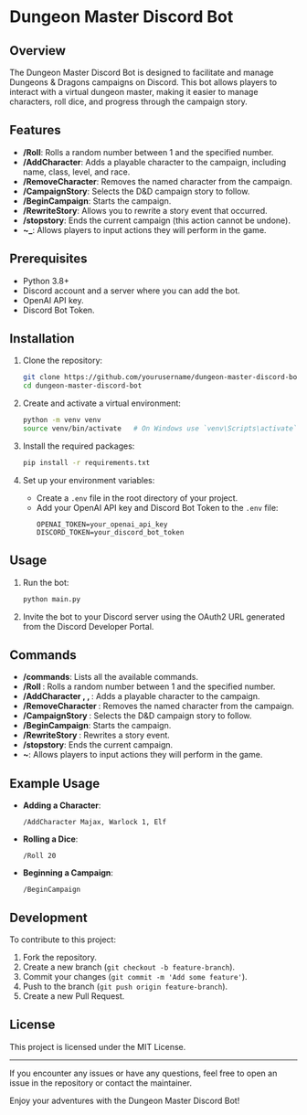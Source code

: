 # Dungeon Master Discord Bot

## Overview

The Dungeon Master Discord Bot is designed to facilitate and manage Dungeons & Dragons campaigns on Discord. This bot allows players to interact with a virtual dungeon master, making it easier to manage characters, roll dice, and progress through the campaign story.

## Features

- **/Roll**: Rolls a random number between 1 and the specified number.
- **/AddCharacter**: Adds a playable character to the campaign, including name, class, level, and race.
- **/RemoveCharacter**: Removes the named character from the campaign.
- **/CampaignStory**: Selects the D&D campaign story to follow.
- **/BeginCampaign**: Starts the campaign.
- **/RewriteStory**: Allows you to rewrite a story event that occurred.
- **/stopstory**: Ends the current campaign (this action cannot be undone).
- **~_**: Allows players to input actions they will perform in the game.

## Prerequisites

- Python 3.8+
- Discord account and a server where you can add the bot.
- OpenAI API key.
- Discord Bot Token.

## Installation

1. Clone the repository:
    ```bash
    git clone https://github.com/yourusername/dungeon-master-discord-bot.git
    cd dungeon-master-discord-bot
    ```

2. Create and activate a virtual environment:
    ```bash
    python -m venv venv
    source venv/bin/activate   # On Windows use `venv\Scripts\activate`
    ```

3. Install the required packages:
    ```bash
    pip install -r requirements.txt
    ```

4. Set up your environment variables:
    - Create a `.env` file in the root directory of your project.
    - Add your OpenAI API key and Discord Bot Token to the `.env` file:
        ```env
        OPENAI_TOKEN=your_openai_api_key
        DISCORD_TOKEN=your_discord_bot_token
        ```

## Usage

1. Run the bot:
    ```bash
    python main.py
    ```

2. Invite the bot to your Discord server using the OAuth2 URL generated from the Discord Developer Portal.

## Commands

- **/commands**: Lists all the available commands.
- **/Roll <number>**: Rolls a random number between 1 and the specified number.
- **/AddCharacter <name>, <class> <level>, <race>**: Adds a playable character to the campaign.
- **/RemoveCharacter <name>**: Removes the named character from the campaign.
- **/CampaignStory <story>**: Selects the D&D campaign story to follow.
- **/BeginCampaign**: Starts the campaign.
- **/RewriteStory <event>**: Rewrites a story event.
- **/stopstory**: Ends the current campaign.
- **~<action>**: Allows players to input actions they will perform in the game.

## Example Usage

- **Adding a Character**: 
    ```
    /AddCharacter Majax, Warlock 1, Elf
    ```
- **Rolling a Dice**: 
    ```
    /Roll 20
    ```
- **Beginning a Campaign**:
    ```
    /BeginCampaign
    ```

## Development

To contribute to this project:

1. Fork the repository.
2. Create a new branch (`git checkout -b feature-branch`).
3. Commit your changes (`git commit -m 'Add some feature'`).
4. Push to the branch (`git push origin feature-branch`).
5. Create a new Pull Request.

## License

This project is licensed under the MIT License.

---

If you encounter any issues or have any questions, feel free to open an issue in the repository or contact the maintainer.

Enjoy your adventures with the Dungeon Master Discord Bot!
